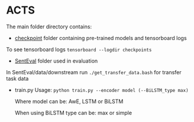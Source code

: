 # ACTS



The main folder directory contains:

* [checkpoint](https://drive.google.com/drive/folders/1B_iP5n9oyTLfqqp8guHk1gvFXM0guZb1?usp=sharing) folder containing pre-trained models and tensorboard logs

 To see tensorboard logs  `tensorboard --logdir checkpoints`
 
 * [SentEval](https://github.com/facebookresearch/SentEval) folder used in evaluation

In SentEval/data/downstream run `./get_transfer_data.bash` for transfer task data

* train.py
  Usage: `python train.py --encoder model (--BiLSTM_type max)`
  
  Where model can be: AwE, LSTM or BiLSTM 
  
  When using BiLSTM type can be: max or simple
  

